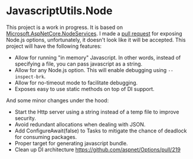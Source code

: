 # JavascriptUtils.Node
This project is a work in progress. It is based on [Microsoft.AspNetCore.NodeServices](https://github.com/aspnet/JavaScriptServices/tree/master/src/Microsoft.AspNetCore.NodeServices).
I made a [pull request](https://github.com/aspnet/JavaScriptServices/pull/1669) for exposing Node.js options, unfortunately, it doesn't look like it will be accepted.
This project will have the following features:

- Allow for running "in memory" Javascript. In other words, instead of specifying a file, you can pass javascript as a string. 
- Allow for any Node.js option. This will enable debugging using `--inspect-brk`.
- Allow for no-timeout mode to facilitate debugging.
- Exposes easy to use static methods on top of DI support.

And some minor changes under the hood:
- Start the Http server using a string instead of a temp file to improve security.
- Avoid redundant allocations when dealing with JSON.
- Add ConfigureAwait(false) to Tasks to mitigate the chance of deadlock for consuming packages.
- Proper target for generating javascript bundle.
- Clean up DI architecture https://github.com/aspnet/Options/pull/219